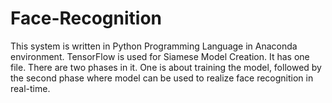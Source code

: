 # Face-Recognition

This system is written in Python Programming Language in Anaconda environment. TensorFlow is used for Siamese Model Creation. It has one file. There are two phases in it. One is about training the model, followed by the second phase where model can be used to realize face recognition in real-time.
